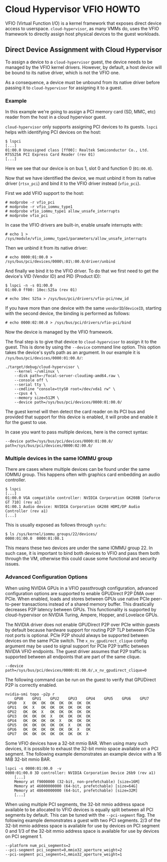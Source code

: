 # Cloud Hypervisor VFIO HOWTO

VFIO (Virtual Function I/O) is a kernel framework that exposes direct device
access to userspace. `cloud-hypervisor`, as many VMMs do, uses the VFIO
framework to directly assign host physical devices to the guest workloads.

## Direct Device Assignment with Cloud Hypervisor

To assign a device to a `cloud-hypervisor` guest, the device needs to be managed
by the VFIO kernel drivers. However, by default, a host device will be bound to
its native driver, which is not the VFIO one.

As a consequence, a device must be unbound from its native driver before passing
it to `cloud-hypervisor` for assigning it to a guest.

### Example

In this example we're going to assign a PCI memory card (SD, MMC, etc) reader
from the host in a cloud hypervisor guest.

`cloud-hypervisor` only supports assigning PCI devices to its guests. `lspci`
helps with identifying PCI devices on the host:

```
$ lspci
[...]
01:00.0 Unassigned class [ff00]: Realtek Semiconductor Co., Ltd. RTS525A PCI Express Card Reader (rev 01)
[...]
```

Here we see that our device is on bus 1, slot 0 and function 0 (`01:00.0`).

Now that we have identified the device, we must unbind it from its native driver
(`rtsx_pci`) and bind it to the VFIO driver instead (`vfio_pci`).

First we add VFIO support to the host:

```
# modprobe -r vfio_pci
# modprobe -r vfio_iommu_type1
# modprobe vfio_iommu_type1 allow_unsafe_interrupts
# modprobe vfio_pci
```

In case the VFIO drivers are built-in, enable unsafe interrupts with:

```
# echo 1 > /sys/module/vfio_iommu_type1/parameters/allow_unsafe_interrupts
```

Then we unbind it from its native driver:

```
# echo 0000:01:00.0 > /sys/bus/pci/devices/0000\:01\:00.0/driver/unbind
```

And finally we bind it to the VFIO driver. To do that we first need to get the
device's VID (Vendor ID) and PID (Product ID):

```
$ lspci -n -s 01:00.0
01:00.0 ff00: 10ec:525a (rev 01)

# echo 10ec 525a > /sys/bus/pci/drivers/vfio-pci/new_id
```

If you have more than one device with the same `vendorID`/`deviceID`, starting
with the second device, the binding is performed as follows:

```
# echo 0000:02:00.0 > /sys/bus/pci/drivers/vfio-pci/bind
```

Now the device is managed by the VFIO framework.

The final step is to give that device to `cloud-hypervisor` to assign it to the
guest. This is done by using the `--device` command line option. This option
takes the device's sysfs path as an argument. In our example it is
`/sys/bus/pci/devices/0000:01:00.0/`:

```
./target/debug/cloud-hypervisor \
    --kernel ~/vmlinux \
    --disk path=~/focal-server-cloudimg-amd64.raw \
    --console off \
    --serial tty \
    --cmdline "console=ttyS0 root=/dev/vda1 rw" \
    --cpus 4 \
    --memory size=512M \
    --device path=/sys/bus/pci/devices/0000:01:00.0/
```

The guest kernel will then detect the card reader on its PCI bus and provided
that support for this device is enabled, it will probe and enable it for the
guest to use.

In case you want to pass multiple devices, here is the correct syntax:

```
--device path=/sys/bus/pci/devices/0000:01:00.0/ path=/sys/bus/pci/devices/0000:02:00.0/
```

### Multiple devices in the same IOMMU group

There are cases where multiple devices can be found under the same IOMMU group.
This happens often with graphics card embedding an audio controller.

```
$ lspci
[...]
01:00.0 VGA compatible controller: NVIDIA Corporation GK208B [GeForce GT 710] (rev a1)
01:00.1 Audio device: NVIDIA Corporation GK208 HDMI/DP Audio Controller (rev a1)
[...]
```

This is usually exposed as follows through `sysfs`:

```
$ ls /sys/kernel/iommu_groups/22/devices/
0000:01:00.0  0000:01:00.1
```

This means these two devices are under the same IOMMU group 22. In such case,
it is important to bind both devices to VFIO and pass them both through the
VM, otherwise this could cause some functional and security issues.

### Advanced Configuration Options

When using NVIDIA GPUs in a VFIO passthrough configuration, advanced
configuration options are supported to enable GPUDirect P2P DMA over
PCIe. When enabled, loads and stores between GPUs use native PCIe
peer-to-peer transactions instead of a shared memory buffer. This drastically
decreases P2P latency between GPUs. This functionality is supported by
cloud-hypervisor on NVIDIA Turing, Ampere, Hopper, and Lovelace GPUs.

The NVIDIA driver does not enable GPUDirect P2P over PCIe within guests
by default because hardware support for routing P2P TLP between PCIe root
ports is optional. PCIe P2P should always be supported between devices
on the same PCIe switch. The `x_nv_gpudirect_clique` config argument may
be used to signal support for PCIe P2P traffic between NVIDIA VFIO endpoints.
The guest driver assumes that P2P traffic is supported between all endpoints
that are part of the same clique.
```
--device path=/sys/bus/pci/devices/0000:01:00.0/,x_nv_gpudirect_clique=0
```

The following command can be run on the guest to verify that GPUDirect P2P is
correctly enabled.
```
nvidia-smi topo -p2p r
 	GPU0	GPU1	GPU2	GPU3	GPU4	GPU5	GPU6	GPU7
 GPU0	X	OK	OK	OK	OK	OK	OK	OK
 GPU1	OK	X	OK	OK	OK	OK	OK	OK
 GPU2	OK	OK	X	OK	OK	OK	OK	OK
 GPU3	OK	OK	OK	X	OK	OK	OK	OK
 GPU4	OK	OK	OK	OK	X	OK	OK	OK
 GPU5	OK	OK	OK	OK	OK	X	OK	OK
 GPU6	OK	OK	OK	OK	OK	OK	X	OK
 GPU7	OK	OK	OK	OK	OK	OK	OK	X
```

Some VFIO devices have a 32-bit mmio BAR. When using many such devices, it is
possible to exhaust the 32-bit mmio space available on a PCI segment. The
following example demonstrates an example device with a 16 MiB 32-bit mmio BAR.
```
lspci -s 0000:01:00.0  -v
0000:01:00.0 3D controller: NVIDIA Corporation Device 26b9 (rev a1)
    [...]
    Memory at f9000000 (32-bit, non-prefetchable) [size=16M]
    Memory at 46000000000 (64-bit, prefetchable) [size=64G]
    Memory at 48040000000 (64-bit, prefetchable) [size=32M]
    [...]
```

When using multiple PCI segments, the 32-bit mmio address space available to
be allocated to VFIO devices is equally split between all PCI segments by
default. This can be tuned with the `--pci-segment` flag. The following example
demonstrates a guest with two PCI segments. 2/3 of the 32-bit mmio address
space is available for use by devices on PCI segment 0 and 1/3 of the 32-bit
mmio address space is available for use by devices on PCI segment 1.
```
--platform num_pci_segments=2
--pci-segment pci_segment=0,mmio32_aperture_weight=2
--pci-segment pci_segment=1,mmio32_aperture_weight=1
```
